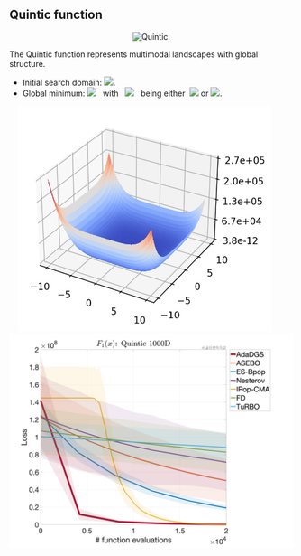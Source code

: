 ## Quintic function

<div align="center"> <img src="https://latex.codecogs.com/svg.latex?&space;f(\mathbf{x})=\sum_{i=1}^d|x_i^5-3x_i^4+4x_i^3+2x_i^2-10x_i-4|" title="Quintic"/>. </div>

The Quintic function represents multimodal landscapes with global structure.

- Initial search domain: <img src="https://latex.codecogs.com/svg.latex?&space;\mathbf{x}\in[-10,10]^d" title=" "/>.
- Global minimum: <img src="https://latex.codecogs.com/svg.latex?&space;f(\mathbf{x}_{opt})=0" title=" "/> &nbsp; with &nbsp; <img src="https://latex.codecogs.com/svg.latex?&space;x_i" title=" "/> &nbsp; being either &nbsp;<img src="https://latex.codecogs.com/svg.latex?&space;-1" title=" "/> or <img src="https://latex.codecogs.com/svg.latex?&space;2" title=" "/>.

<div align="center"> 
  <img src="image/Quintic.jpg" alt="Ellipsoidal" height="400"/> &nbsp;&nbsp;&nbsp;&nbsp;&nbsp;
  <img src="image/quintic_error_plot.jpg" alt="error" height="380"/>
</div>


